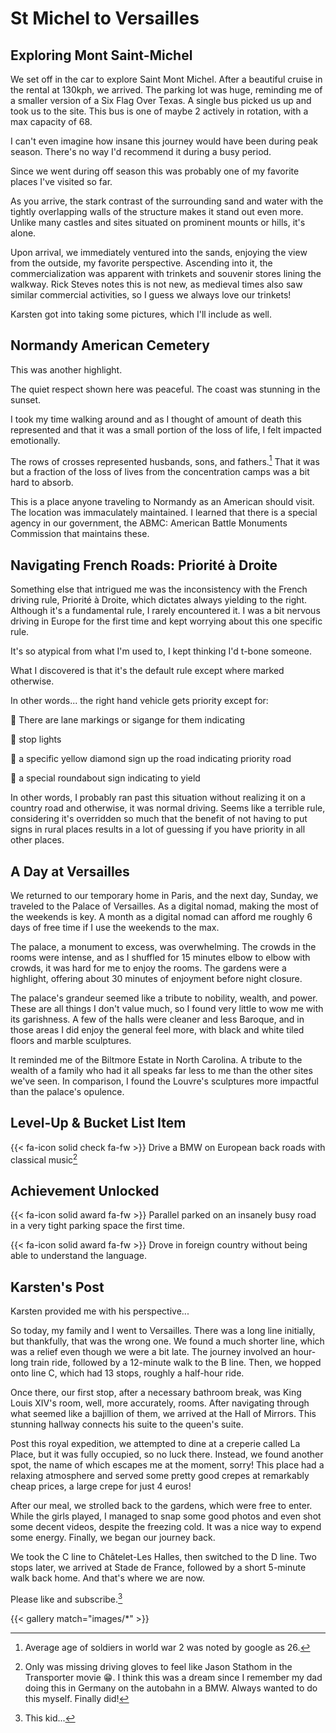 # St Michel to Versailles


## Exploring Mont Saint-Michel

We set off in the car to explore Saint Mont Michel.
After a beautiful cruise in the rental at 130kph, we arrived.
The parking lot was huge, reminding me of a smaller version of a Six Flag Over Texas.
A single bus picked us up and took us to the site.
This bus is one of maybe 2 actively in rotation, with a max capacity of 68.

I can&#39;t even imagine how insane this journey would have been during peak season.
There&#39;s no way I&#39;d recommend it during a busy period.

Since we went during off season this was probably one of my favorite places I&#39;ve visited so far.

As you arrive, the stark contrast of the surrounding sand and water with the tightly overlapping walls of the structure makes it stand out even more.
Unlike many castles and sites situated on prominent mounts or hills, it&#39;s alone.

Upon arrival, we immediately ventured into the sands, enjoying the view from the outside, my favorite perspective.
Ascending into it, the commercialization was apparent with trinkets and souvenir stores lining the walkway.
Rick Steves notes this is not new, as medieval times also saw similar commercial activities, so I guess we always love our trinkets!

Karsten got into taking some pictures, which I&#39;ll include as well.

## Normandy American Cemetery

This was another highlight.

The quiet respect shown here was peaceful.
The coast was stunning in the sunset.

I took my time walking around and as I thought of amount of death this represented and that it was a small portion of the loss of life, I felt impacted emotionally.

The rows of crosses represented husbands, sons, and fathers.[^3]
That it was but a fraction of the loss of lives from the concentration camps was a bit hard to absorb.

This is a place anyone traveling to Normandy as an American should visit.
The location was immaculately maintained.
I learned that there is a special agency in our government, the ABMC: American Battle Monuments Commission that maintains these.

## Navigating French Roads: Priorité à Droite

Something else that intrigued me was the inconsistency with the French driving rule, Priorité à Droite, which dictates always yielding to the right.
Although it&#39;s a fundamental rule, I rarely encountered it.
I was a bit nervous driving in Europe for the first time and kept worrying about this one specific rule.

It&#39;s so atypical from what I&#39;m used to, I kept thinking I&#39;d t-bone someone.

What I discovered is that it&#39;s the default rule except where marked otherwise.

In other words... the right hand vehicle gets priority except for:

🚩 There are lane markings or sigange for them indicating

🚩 stop lights

🚩 a specific yellow diamond sign up the road indicating priority road

🚩 a special roundabout sign indicating to yield

In other words, I probably ran past this situation without realizing it on a country road and otherwise, it was normal driving.
Seems like a terrible rule, considering it&#39;s overridden so much that the benefit of not having to put signs in rural places results in a lot of guessing if you have priority in all other places.

## A Day at Versailles

We returned to our temporary home in Paris, and the next day, Sunday, we traveled to the Palace of Versailles.
As a digital nomad, making the most of the weekends is key.
A month as a digital nomad can afford me roughly 6 days of free time if I use the weekends to the max.

The palace, a monument to excess, was overwhelming.
The crowds in the rooms were intense, and as I shuffled for 15 minutes elbow to elbow with crowds, it was hard for me to enjoy the rooms.
The gardens were a highlight, offering about 30 minutes of enjoyment before night closure.

The palace&#39;s grandeur seemed like a tribute to nobility, wealth, and power.
These are all things I don&#39;t value much, so I found very little to wow me with its garishness.
A few of the halls were cleaner and less Baroque, and in those areas I did enjoy the general feel more, with black and white tiled floors and marble sculptures.

It reminded me of the Biltmore Estate in North Carolina.
A tribute to the wealth of a family who had it all speaks far less to me than the other sites we&#39;ve seen.
In comparison, I found the Louvre&#39;s sculptures more impactful than the palace&#39;s opulence.

## Level-Up &amp; Bucket List Item

{{&lt; fa-icon solid  check fa-fw &gt;}} Drive a BMW on European back roads with classical music[^2]

## Achievement Unlocked

{{&lt; fa-icon solid  award fa-fw &gt;}} Parallel parked on an insanely busy road in a very tight parking space the first time.

{{&lt; fa-icon solid  award fa-fw &gt;}} Drove in foreign country without being able to understand the language.

## Karsten&#39;s Post

Karsten provided me with his perspective...

So today, my family and I went to Versailles.
There was a long line initially, but thankfully, that was the wrong one.
We found a much shorter line, which was a relief even though we were a bit late.
The journey involved an hour-long train ride, followed by a 12-minute walk to the B line.
Then, we hopped onto line C, which had 13 stops, roughly a half-hour ride.

Once there, our first stop, after a necessary bathroom break, was King Louis XIV&#39;s room, well, more accurately, rooms.
After navigating through what seemed like a bajillion of them, we arrived at the Hall of Mirrors.
This stunning hallway connects his suite to the queen&#39;s suite.

Post this royal expedition, we attempted to dine at a creperie called La Place, but it was fully occupied, so no luck there.
Instead, we found another spot, the name of which escapes me at the moment, sorry!
This place had a relaxing atmosphere and served some pretty good crepes at remarkably cheap prices, a large crepe for just 4 euros!

After our meal, we strolled back to the gardens, which were free to enter.
While the girls played, I managed to snap some good photos and even shot some decent videos, despite the freezing cold.
It was a nice way to expend some energy.
Finally, we began our journey back.

We took the C line to Châtelet-Les Halles, then switched to the D line.
Two stops later, we arrived at Stade de France, followed by a short 5-minute walk back home.
And that&#39;s where we are now.

Please like and subscribe.[^1]

{{&lt; gallery match=&#34;images/*&#34; &gt;}}

[^1]: This kid...
[^2]: Only was missing driving gloves to feel like Jason Stathom in the Transporter movie 😁. I think this was a dream since I remember my dad doing this in Germany on the autobahn in a BMW. Always wanted to do this myself. Finally did!
[^3]: Average age of soldiers in world war 2 was noted by google as 26.

